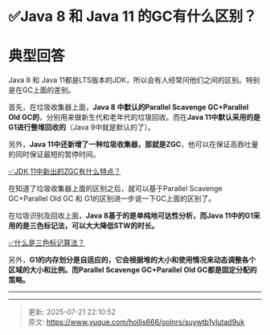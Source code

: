 # ✅Java 8 和 Java 11 的GC有什么区别？

# 典型回答


Java 8 和 Java 11都是LTS版本的JDK，所以会有人经常问他们之间的区别。特别是在GC上面的差别。



首先，在垃圾收集器上面，**Java 8 中默认的Parallel Scavenge GC+Parallel Old GC的**，分别用来做新生代和老年代的垃圾回收。而在**Java 11中默认采用的是G1进行整堆回收的**（Java 9中就是默认的了）。



另外，**Java 11中还新增了一种垃圾收集器，那就是ZGC**，他可以在保证高吞吐量的同时保证最短的暂停时间。



[✅JDK 11中新出的ZGC有什么特点？](https://www.yuque.com/hollis666/oolnrs/qpu0uu6em1ompzeh)



在知道了垃圾收集器上面的区别之后，就可以基于Parallel Scavenge GC+Parallel Old GC 和 G1的区别进一步说一下GC上面的区别了。



在垃圾识别及回收上面，**Java 8基于的是单纯地可达性分析，而Java 11中的G1采用的是三色标记法，可以大大降低STW的时长。**





[✅什么是三色标记算法？](https://www.yuque.com/hollis666/oolnrs/lva8a9gfhagbrw2g)



另外，**G1的内存划分是自适应的，它会根据堆的大小和使用情况来动态调整各个区域的大小和比例。而Parallel Scavenge GC+Parallel Old GC都是固定分配的策略。**

****

****



> 更新: 2025-07-21 22:10:52  
> 原文: <https://www.yuque.com/hollis666/oolnrs/suywtb1ylutad9uk>